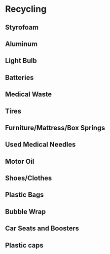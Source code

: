 # Recycling
## Styrofoam
## Aluminum
## Light Bulb
## Batteries
## Medical Waste
## Tires
## Furniture/Mattress/Box Springs
## Used Medical Needles
## Motor Oil
## Shoes/Clothes
## Plastic Bags
## Bubble Wrap
## Car Seats and Boosters
## Plastic caps